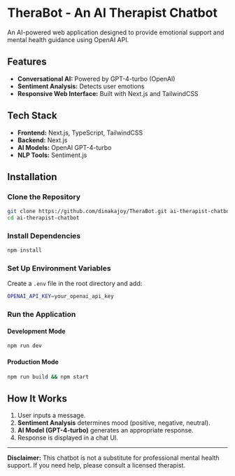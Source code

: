 # TheraBot - An AI Therapist Chatbot

An AI-powered web application designed to provide emotional support and mental health guidance using OpenAI API.

## Features
- **Conversational AI:** Powered by GPT-4-turbo (OpenAI)
- **Sentiment Analysis:** Detects user emotions
- **Responsive Web Interface:** Built with Next.js and TailwindCSS

## Tech Stack
- **Frontend:** Next.js, TypeScript, TailwindCSS
- **Backend:** Next.js
- **AI Models:** OpenAI GPT-4-turbo
- **NLP Tools:** Sentiment.js

## Installation

### Clone the Repository
```sh
git clone https://github.com/dinakajoy/TheraBot.git ai-therapist-chatbot
cd ai-therapist-chatbot
```

### Install Dependencies
```sh
npm install
```

### Set Up Environment Variables
Create a `.env` file in the root directory and add:
```sh
OPENAI_API_KEY=your_openai_api_key
```

### Run the Application
#### Development Mode
```sh
npm run dev
```

#### Production Mode
```sh
npm run build && npm start
```

## How It Works
1. User inputs a message.
2. **Sentiment Analysis** determines mood (positive, negative, neutral).
3. **AI Model (GPT-4-turbo)** generates an appropriate response.
4. Response is displayed in a chat UI.

---
**Disclaimer:** This chatbot is not a substitute for professional mental health support. If you need help, please consult a licensed therapist.
